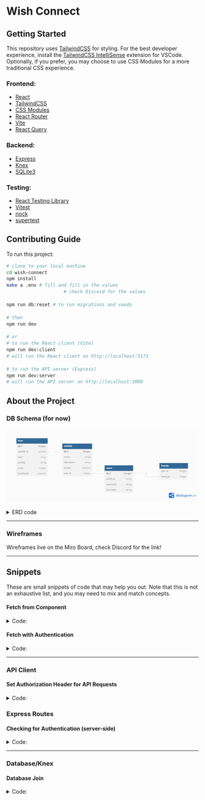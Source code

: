 # Wish Connect

## Getting Started 

This repository uses [TailwindCSS](https://tailwindcss.com/) for styling. For the best developer experience, install the [TailwindCSS IntelliSense](https://marketplace.visualstudio.com/items?itemName=bradlc.vscode-tailwindcss) extension for VSCode. Optionally, if you prefer, you may choose to use CSS Modules for a more traditional CSS experience.

### Frontend:

- [React](https://react.dev/)
- [TailwindCSS](https://tailwindcss.com/)
- [CSS Modules](https://github.com/css-modules/css-modules)
- [React Router](https://reactrouter.com/)
- [Vite](https://vitejs.dev/)
- [React Query](https://tanstack.com/query/latest/docs/react/overview)

### Backend:

- [Express](https://expressjs.com/)
- [Knex](http://knexjs.org/)
- [SQLite3](https://www.sqlite.org/index.html)

### Testing:

- [React Testing Library](https://testing-library.com/docs/react-testing-library/intro/)
- [Vitest](https://vitest.dev/)
- [nock](https://github.com/nock/nock)
- [supertest](https://github.com/visionmedia/supertest)

## Contributing Guide 

To run this project:

```sh
# clone to your local machine
cd wish-connect
npm install
make a .env # fill and fill in the values
                     # check Discord for the values

npm run db:reset # to run migrations and seeds

# then
npm run dev

# or
# to run the React client (Vite)
npm run dev:client
# will run the React client on http://localhost:5173

# to run the API server (Express)
npm run dev:server
# will run the API server on http://localhost:3000
```

## About the Project 

### DB Schema (for now)

![db diagram](.docs/erd.png)

<details>
<summary>ERD code</summary>

```ts

Table wishlist {
  id integer [primary key]
  name string
  description string
  private boolean
  user_id integer
}

Table item {
  id integer [primary key]
  wishlist_id number
  item string
  priority string
  price integer
  purchased boolean
}


Table users {
  id integer [primary key]
  auth0_id string
  username string
  full_name string
}

Table friends {
  user_id integer
  friend_id integer
}


Ref: "item"."wishlist_id" > "wishlist"."id"

Ref: "wishlist"."user_id" > "users"."id"

Ref: "friends"."user_id" < "users"."id"

Ref: "friends"."friend_id" < "users"."id"
```

</details>

---

### Wireframes

Wireframes live on the Miro Board, check Discord for the link!

---


## Snippets 

These are small snippets of code that may help you out. Note that this is not an exhaustive list, and you may need to mix and match concepts.

#### Fetch from Component

<details>
  <summary>Code:</summary>

```ts
// component.tsx
const { data: fruits, isLoading, isError } = useQuery(['fruits'], getFruits)

if (isError) {
  return (/* ... */)
}

if (isLoading) {
  return (/* ... */)
}

return (/* ... */)
```

</details>

#### Fetch with Authentication

<details>
  <summary>Code:</summary>

```ts
// component.tsx
const { getAccessTokenSilently } = useAuth0()

const { data: fruits, isLoading, isError } = useQuery(['fruits'], async () => {
  const token = await getAccessTokenSilently()
  return getForbiddenFruits({ token })
})

if (isError) {
  return (/* ... */)
}

if (isLoading) {
  return (/* ... */)
}

return (/* ... */)
```

</details>

---

### API Client

#### Set Authorization Header for API Requests

<details>
  <summary>Code:</summary>

```ts
// apis/fruits.ts
async function getForbiddenFruits({ token }: { token: string }) {
  const response = await request
    .get('/api/v1/fruits')
    .set('Authorization', `Bearer ${token}`)

  return response.body.fruits
}
```

</details>

### Express Routes

#### Checking for Authentication (server-side)

<details>
  <summary>Code:</summary>

```ts
// server/routes/fruits.ts
router.get('/', checkJwt, (req, res) => {
  // req.auth is available here
  const userId = req.auth?.payload.sub

  try {
    const fruits = await db.getForbiddenFruits(userId)

    // ...
  } catch (error) {
    // ...
  }
})
```

</details>

---

### Database/Knex

#### Database Join

<details>
  <summary>Code:</summary>

```ts
// server/db/fuctions/reviews.ts
async function getFruits(): Promise<FruitWithReview[]> {
  //         table 1
  return (
    db('reviews')
      //     table 2   column 1           column 2
      .join('fruits', 'reviews.fruitId', 'fruits.id')
      .select(
        // make sure column names end up being unique
        'fruits.id',
        'fruits.name',
        'fruits.color',
        'fruits.taste',
        'reviews.tasteRating',
        'reviews.textureRating',
        'reviews.content'
      )
  )
}
```

</details>
